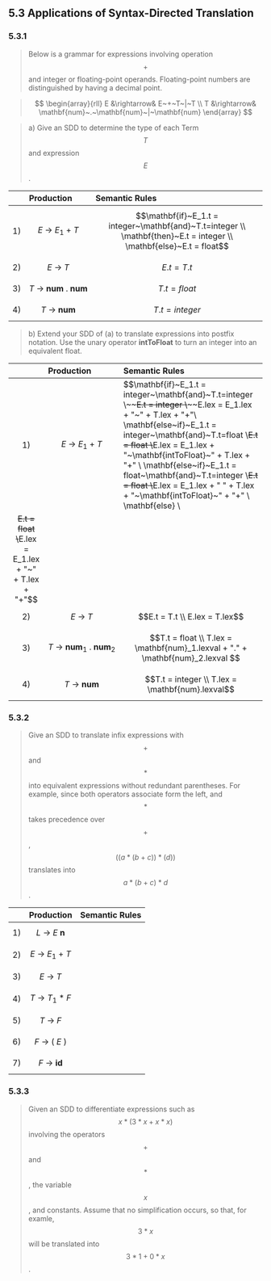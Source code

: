 ## 5.3 Applications of Syntax-Directed Translation

### 5.3.1

> Below is a grammar for expressions involving operation $$+$$ and integer or floating-point operands. Floating-point numbers are distinguished by having a decimal point.

> $$
\begin{array}{rll}
E &\rightarrow& E~+~T~|~T \\
T &\rightarrow& \mathbf{num}~.~\mathbf{num}~|~\mathbf{num}
\end{array}
$$

> a) Give an SDD to determine the type of each Term $$T$$ and expression $$E$$.

|    | Production | Semantic Rules |
|:--:|:-----------|:---------------|
| 1) | $$E~\rightarrow~E_1~+~T$$ | $$\mathbf{if}~E_1.t = integer~\mathbf{and}~T.t=integer \\ \mathbf{then}~E.t = integer \\ \mathbf{else}~E.t = float$$ |
| 2) | $$E~\rightarrow~T$$ | $$E.t = T.t$$ |
| 3) | $$T~\rightarrow~\mathbf{num}~.~\mathbf{num}$$ | $$T.t = float$$ |
| 4) | $$T~\rightarrow~\mathbf{num}$$ | $$T.t = integer$$ |

> b) Extend your SDD of (a) to translate expressions into postfix notation. Use the unary operator __intToFloat__ to turn an integer into an equivalent float.

|    | Production | Semantic Rules |
|:--:|:-----------|:---------------|
| 1) | $$E~\rightarrow~E_1~+~T$$ | $$\mathbf{if}~E_1.t = integer~\mathbf{and}~T.t=integer \\~~~~E.t = integer \\~~~~E.lex = E_1.lex + "~" + T.lex + "+"\\ \mathbf{else~if}~E_1.t = integer~\mathbf{and}~T.t=float \\~~~~E.t = float \\~~~~E.lex = E_1.lex + "~\mathbf{intToFloat}~" + T.lex + "+" \\ \mathbf{else~if}~E_1.t = float~\mathbf{and}~T.t=integer \\~~~~E.t = float \\~~~~E.lex = E_1.lex + " " + T.lex +  "~\mathbf{intToFloat}~" + "+" \\ \mathbf{else} \\
~~~~E.t = float \\~~~~E.lex = E_1.lex + "~" + T.lex + "+"$$ |
| 2) | $$E~\rightarrow~T$$ | $$E.t = T.t \\ E.lex = T.lex$$ |
| 3) | $$T~\rightarrow~\mathbf{num}_1~.~\mathbf{num}_2$$ | $$T.t = float \\ T.lex = \mathbf{num}_1.lexval + "." + \mathbf{num}_2.lexval $$ |
| 4) | $$T~\rightarrow~\mathbf{num}$$ | $$T.t = integer \\ T.lex = \mathbf{num}.lexval$$ |

### 5.3.2

> Give an SDD to translate infix expressions with $$+$$ and $$*$$ into equivalent expressions without redundant parentheses. For example, since both operators associate form the left, and $$*$$ takes precedence over $$+$$, $$((a*(b+c))*(d))$$ translates into $$a*(b+c)*d$$.

|    | Production | Semantic Rules |
|:---|:-----------|:---------------|
| 1) | $$L~\rightarrow~E~\mathbf{n}$$ |  |
| 2) | $$E~\rightarrow~E_1~+~T$$ |  |
| 3) | $$E~\rightarrow~T$$ |  |
| 4) | $$T~\rightarrow~T_1~*~F$$ |  |
| 5) | $$T~\rightarrow~F$$ |  |
| 6) | $$F~\rightarrow~(~E~)$$ |  |
| 7) | $$F~\rightarrow~\mathbf{id}$$ |  |

### 5.3.3

> Given an SDD to differentiate expressions such as $$x*(3*x+x*x)$$ involving the operators $$+$$ and $$*$$, the variable $$x$$, and constants. Assume that no simplification occurs, so that, for examle, $$3*x$$ will be translated into $$3*1+0*x$$.
